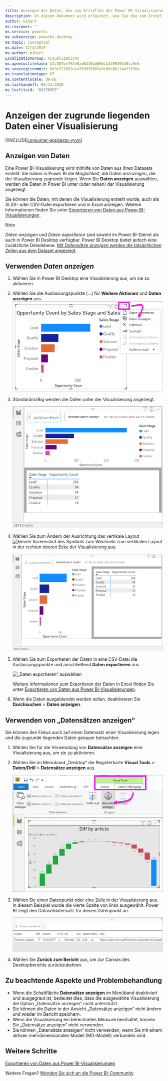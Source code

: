 ```yaml
---
title: Anzeigen der Daten, die zum Erstellen der Power BI-Visualisierung verwendet wurden
description: In diesem Dokument wird erläutert, wie Sie die zum Erstellen eines Visuals in Power BI verwendeten Daten anzeigen und diese Daten in eine CSV-Datei exportieren.
author: mihart
ms.reviewer: ''
ms.service: powerbi
ms.subservice: powerbi-desktop
ms.topic: conceptual
ms.date: 12/4/2019
ms.author: mihart
LocalizationGroup: Visualizations
ms.openlocfilehash: b2c587be792e0ad6318dd066cb239949b30cc9e5
ms.sourcegitcommit: 0e9e211082eca7fd939803e0cd9c6b114af2f90a
ms.translationtype: HT
ms.contentlocale: de-DE
ms.lasthandoff: 05/13/2020
ms.locfileid: "83276557"
---
```

# <a name="display-a-visualizations-underlying-data"></a>Anzeigen der zugrunde liegenden Daten einer Visualisierung

[!INCLUDE[consumer-appliesto-yyyn](../includes/consumer-appliesto-nyyn.md)]    

## <a name="show-data"></a>Anzeigen von Daten
Eine Power BI-Visualisierung wird mithilfe von Daten aus Ihren Datasets erstellt. Sie haben in Power BI die Möglichkeit, die Daten *anzuzeigen*, die der Visualisierung zugrunde liegen. Wenn Sie **Daten anzeigen** auswählen, werden die Daten in Power BI unter (oder neben) der Visualisierung angezeigt.

Sie können die Daten, mit denen die Visualisierung erstellt wurde, auch als XLSX- oder CSV-Datei exportieren und in Excel anzeigen. Weitere Informationen finden Sie unter [Exportieren von Daten aus Power BI-Visualisierungen](power-bi-visualization-export-data.md).

> [!NOTE]
> *Daten anzeigen* und *Daten exportieren* sind sowohl im Power BI-Dienst als auch in Power BI Desktop verfügbar. Power BI Desktop bietet jedoch eine zusätzliche Detailebene. [Mit *Datensätze anzeigen* werden die tatsächlichen Zeilen aus dem Dataset angezeigt](../create-reports/desktop-see-data-see-records.md).
> 
> 

## <a name="using-show-data"></a>Verwenden *Daten anzeigen* 
1. Wählen Sie in Power BI Desktop eine Visualisierung aus, um sie zu aktivieren.

2. Wählen Sie die Auslassungspunkte (...) für **Weitere Aktionen** und **Daten anzeigen** aus. 
    ![Anzeigeoption für „Daten anzeigen“](media/service-reports-show-data/power-bi-more-action.png)


3. Standardmäßig werden die Daten unter der Visualisierung angezeigt.
   
   ![Vertikale Anzeige des Visuals und der Daten](media/service-reports-show-data/power-bi-show-data-below.png)

4. Wählen Sie zum Ändern der Ausrichtung das vertikale Layout ![kleiner Screenshot des Symbols zum Wechseln zum vertikalen Layout](media/service-reports-show-data/power-bi-vertical-icon-new.png) in der rechten oberen Ecke der Visualisierung aus.
   
   ![Horizontale Anzeige des Visuals und der Daten](media/service-reports-show-data/power-bi-show-data-side.png)
5. Wählen Sie zum Exportieren der Daten in eine CSV-Datei die Auslassungspunkte und anschließend **Daten exportieren** aus.
   
    ![„Daten exportieren“ auswählen](media/service-reports-show-data/power-bi-export-data-new.png)
   
    Weitere Informationen zum Exportieren der Daten in Excel finden Sie unter [Exportieren von Daten aus Power BI-Visualisierungen](power-bi-visualization-export-data.md).
6. Wenn die Daten ausgeblendet werden sollen, deaktivieren Sie **Durchsuchen** > **Daten anzeigen**.

## <a name="using-show-records"></a>Verwenden von „Datensätzen anzeigen“
Sie können den Fokus auch auf einen Datensatz einer Visualisierung legen und die zugrunde liegenden Daten genauer betrachten. 

1. Wählen Sie für die Verwendung von **Datensätze anzeigen** eine Visualisierung aus, um sie zu aktivieren. 

2. Wählen Sie im Menüband „Desktop“ die Registerkarte **Visual Tools** > **Daten/Drill** > **Datensätze anzeigen** aus. 

    ![Screenshot mit ausgewählter Option „Datensätze anzeigen“](media/service-reports-show-data/power-bi-see-record.png)

3. Wählen Sie einen Datenpunkt oder eine Zeile in der Visualisierung aus. In diesem Beispiel wurde die vierte Spalte von links ausgewählt. Power BI zeigt den Datasetdatensatz für diesen Datenpunkt an.

    ![Screenshot eines einzelnen Datensatzes aus dem Dataset](media/service-reports-show-data/power-bi-row.png)

4. Wählen Sie **Zurück zum Bericht** aus, um zur Canvas des Desktopberichts zurückzukehren. 

## <a name="considerations-and-troubleshooting"></a>Zu beachtende Aspekte und Problembehandlung

- Wenn die Schaltfläche **Datensätze anzeigen** im Menüband deaktiviert und ausgegraut ist, bedeutet dies, dass die ausgewählte Visualisierung die Option „Datensätze anzeigen“ nicht unterstützt.
- Sie können die Daten in der Ansicht „Datensätze anzeigen“ nicht ändern und wieder im Bericht speichern.
- Wenn die Visualisierung ein berechnetes Measure beinhaltet, können Sie „Datensätze anzeigen“ nicht verwenden.
- Sie können „Datensätze anzeigen“ nicht verwenden, wenn Sie mit einem aktiven mehrdimensionalen Modell (MD-Modell) verbunden sind.  

## <a name="next-steps"></a>Weitere Schritte
[Exportieren von Daten aus Power BI-Visualisierungen](power-bi-visualization-export-data.md)    

Weitere Fragen? [Wenden Sie sich an die Power BI-Community](https://community.powerbi.com/)


